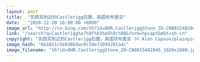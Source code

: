 ```yaml
---
layout: post
title:  "凯西克附近的Castlerigg石圈，英国坎布里亚"
date:   "2020-12-20 16:00:00 +0800"
image_url: "http://cn.bing.com/th?id=OHR.CastleriggStone_ZH-CN8015482045_1920x1080.jpg&rf=LaDigue_1920x1080.jpg&pid=hp"
link: "/search?q=Castlerigg%e7%9f%b3%e5%9c%88&form=hpcapt&mkt=zh-cn"
copyright: "凯西克附近的Castlerigg石圈，英国坎布里亚 (© Alan Copson/plainpicture)"
image_hash: "6b1821c5e038b9ac0c59e730d4281a4c"
image_filename: "th?id=OHR.CastleriggStone_ZH-CN8015482045_1920x1080.jpg&rf=LaDigue_1920x1080.jpg&pid=hp"
---
```

